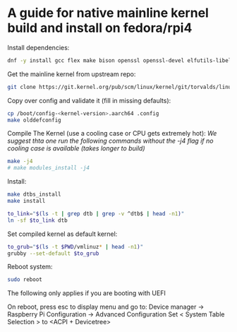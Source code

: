 # A guide for native mainline kernel build and install on fedora/rpi4

Install dependencies:
```bash
dnf -y install gcc flex make bison openssl openssl-devel elfutils-libelf-devel ncurses-devel bc git tar dwarves 
```

Get the mainline kernel from upstream repo:
```bash
git clone https://git.kernel.org/pub/scm/linux/kernel/git/torvalds/linux.git/
```

Copy over config and validate it (fill in missing defaults): 
```bash
cp /boot/config-<kernel-version>.aarch64 .config
make olddefconfig
```

Compile The Kernel (use a cooling case or CPU gets extremely hot):
*We suggest thta one run the following commands without the -j4 flag if no cooling case is available (takes longer to build)*

```bash
make -j4
# make modules_install -j4
```

Install:
```bash
make dtbs_install
make install 
```

```bash
to_link="$(ls -t | grep dtb | grep -v ^dtb$ | head -n1)"
ln -sf $to_link dtb
```

Set compiled kernel as default kernel:
```bash
to_grub="$(ls -t $PWD/vmlinuz* | head -n1)"
grubby --set-default $to_grub
```

Reboot system: 
```bash
sudo reboot
```

The following only applies if you are booting with UEFI
 
On reboot, press esc to display menu and go to:
Device manager -> Raspberry Pi Configuration -> Advanced Configuration
Set < System Table Selection > to <ACPI + Devicetree> 

